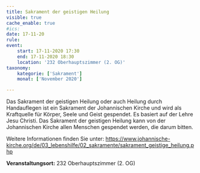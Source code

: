 ```yaml
---
title: Sakrament der geistigen Heilung
visible: true
cache_enable: true
#ics: 
date: 17-11-20
rule: 
event:
	start: 17-11-2020 17:30
	end: 17-11-2020 18:30
	location: '232 Oberhauptszimmer (2. OG)'
taxonomy:
	kategorie: ['Sakrament']
	monat: ['November 2020']

---
```

Das Sakrament der geistigen Heilung oder auch Heilung durch Handauflegen ist ein Sakrament der Johannischen Kirche und wird als Kraftquelle für Körper, Seele und Geist gespendet. Es basiert auf der Lehre Jesu Christi. Das Sakrament der geistigen Heilung kann von der Johannischen Kirche allen Menschen gespendet werden, die darum bitten.

Weitere Informationen finden Sie unter:
https://www.johannische-kirche.org/de/03_lebenshilfe/02_sakramente/sakrament_geistige_heilung.php



**Veranstaltungsort:** 232 Oberhauptszimmer (2. OG)

